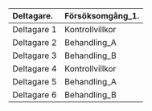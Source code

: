 |Deltagare.  |Försöksomgång_1. |
|:-----------|:----------------|
|Deltagare 1 |Kontrollvillkor  |
|Deltagare 2 |Behandling_A     |
|Deltagare 3 |Behandling_B     |
|Deltagare 4 |Kontrollvillkor  |
|Deltagare 5 |Behandling_A     |
|Deltagare 6 |Behandling_B     |

